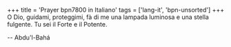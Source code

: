 +++
title = 'Prayer bpn7800 in Italiano'
tags = ['lang-it', 'bpn-unsorted']
+++
O Dio, guidami, proteggimi, fà di me una lampada luminosa e una stella fulgente. Tu sei il Forte e il Potente.

-- Abdu'l-Bahá
